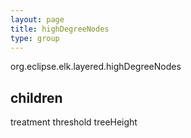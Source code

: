 ```yaml
---
layout: page
title: highDegreeNodes
type: group
---
```

org.eclipse.elk.layered.highDegreeNodes
## children

treatment
threshold
treeHeight


